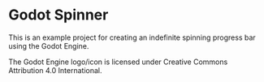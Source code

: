 # Godot Spinner

This is an example project for creating an indefinite spinning progress bar using the Godot Engine.

The Godot Engine logo/icon is licensed under Creative Commons Attribution 4.0 International.
